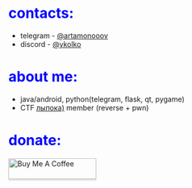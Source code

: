 <h1 style="color:blue;">contacts:</h1>

- telegram - [@artamonooov](https://t.me/artamonooov)
- discord - [@ykolko](https://discordapp.com/users/696050703302525048)

<h1 style="color:blue;">about me:</h1>

- java/android, python(telegram, flask, qt, pygame)
- CTF [лыпока)](https://ctftime.org/team/269614) member (reverse + pwn)

<h1 style="color:blue;">donate:</h1>

<a href="https://www.buymeacoffee.com/ykolko" target="_blank"><img src="https://www.buymeacoffee.com/assets/img/custom_images/orange_img.png" alt="Buy Me A Coffee" style="height: 41px !important;width: 174px !important;box-shadow: 0px 3px 2px 0px rgba(190, 190, 190, 0.5) !important;-webkit-box-shadow: 0px 3px 2px 0px rgba(190, 190, 190, 0.5) !important;" ></a>
